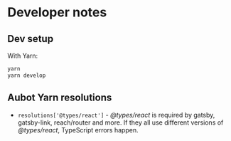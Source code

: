 # Developer notes

## Dev setup

With Yarn:

```sh
yarn
yarn develop
```
## Aubot Yarn resolutions

- `resolutions['@types/react']` - _@types/react_ is required by gatsby, gatsby-link, reach/router and more. If they all use different versions of _@types/react_, TypeScript errors happen.
